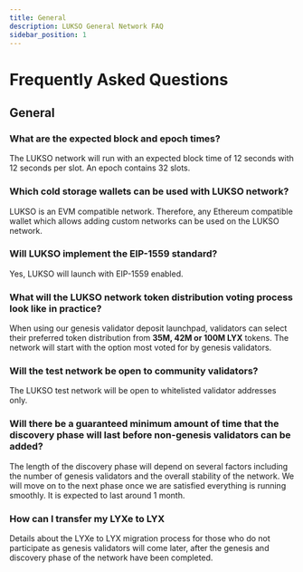 ```yaml
---
title: General
description: LUKSO General Network FAQ
sidebar_position: 1
---
```


# Frequently Asked Questions

## General

### What are the expected block and epoch times?

The LUKSO network will run with an expected block time of 12 seconds with 12 seconds per slot. An epoch contains 32 slots.

### Which cold storage wallets can be used with LUKSO network?

LUKSO is an EVM compatible network. Therefore, any Ethereum compatible wallet which allows adding custom networks can be used on the LUKSO network.

### Will LUKSO implement the EIP-1559 standard?

Yes, LUKSO will launch with EIP-1559 enabled.

### What will the LUKSO network token distribution voting process look like in practice?

When using our genesis validator deposit launchpad, validators can select their preferred token distribution from **35M, 42M or 100M LYX** tokens. The network will start with the option most voted for by genesis validators.

### Will the test network be open to community validators?

The LUKSO test network will be open to whitelisted validator addresses only.

### Will there be a guaranteed minimum amount of time that the discovery phase will last before non-genesis validators can be added?

The length of the discovery phase will depend on several factors including the number of genesis validators and the overall stability of the network. We will move on to the next phase once we are satisfied everything is running smoothly. It is expected to last around 1 month.

### How can I transfer my LYXe to LYX

Details about the LYXe to LYX migration process for those who do not participate as genesis validators will come later, after the genesis and discovery phase of the network have been completed.
